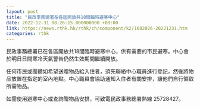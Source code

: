 ```yaml
---
layout: post
title: "​民政事務總署在各區開放共18間臨時避寒中心"
date: 2022-12-31 08:26:15.000000000 +08:00
link: https://news.rthk.hk/rthk/ch/component/k2/1682026-20221231.htm
categories: rthk
---
```


​民政事務總署已在各區開放共18間臨時避寒中心，供有需要的市民避寒。中心會於明日日間寒冷天氣警告仍然生效期間繼續開放。

任何市民或團體如希望送贈物品給入住者，須先聯絡中心職員進行登記，然後將物品放置在指定的室內地點。中心職員會協助通知入住者有關安排，讓他們自行領取所需物品。

如需使用避寒中心或查詢贈物品安排，可致電民政事務總署熱線 25728427。　　
